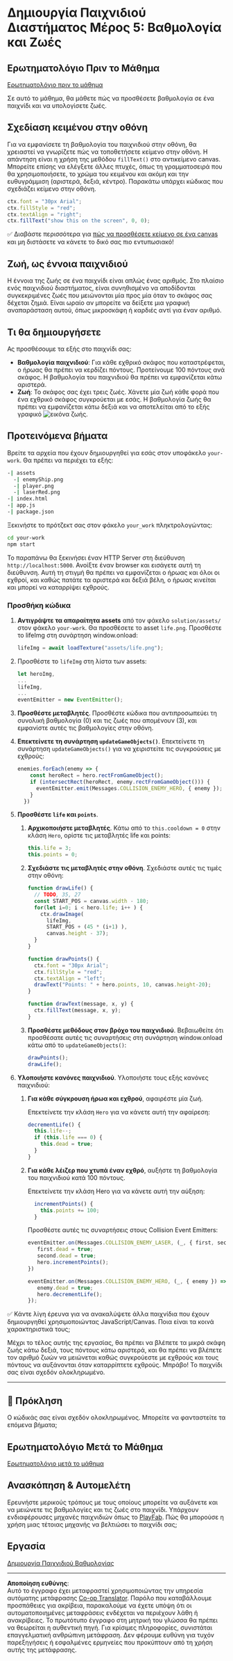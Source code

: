 <!--
CO_OP_TRANSLATOR_METADATA:
{
  "original_hash": "4e8250db84b027c9ff816b4e4c093457",
  "translation_date": "2025-08-26T21:52:49+00:00",
  "source_file": "6-space-game/5-keeping-score/README.md",
  "language_code": "el"
}
-->
# Δημιουργία Παιχνιδιού Διαστήματος Μέρος 5: Βαθμολογία και Ζωές

## Ερωτηματολόγιο Πριν το Μάθημα

[Ερωτηματολόγιο πριν το μάθημα](https://ashy-river-0debb7803.1.azurestaticapps.net/quiz/37)

Σε αυτό το μάθημα, θα μάθετε πώς να προσθέσετε βαθμολογία σε ένα παιχνίδι και να υπολογίσετε ζωές.

## Σχεδίαση κειμένου στην οθόνη

Για να εμφανίσετε τη βαθμολογία του παιχνιδιού στην οθόνη, θα χρειαστεί να γνωρίζετε πώς να τοποθετήσετε κείμενο στην οθόνη. Η απάντηση είναι η χρήση της μεθόδου `fillText()` στο αντικείμενο canvas. Μπορείτε επίσης να ελέγξετε άλλες πτυχές, όπως τη γραμματοσειρά που θα χρησιμοποιήσετε, το χρώμα του κειμένου και ακόμη και την ευθυγράμμιση (αριστερά, δεξιά, κέντρο). Παρακάτω υπάρχει κώδικας που σχεδιάζει κείμενο στην οθόνη.

```javascript
ctx.font = "30px Arial";
ctx.fillStyle = "red";
ctx.textAlign = "right";
ctx.fillText("show this on the screen", 0, 0);
```

✅ Διαβάστε περισσότερα για [πώς να προσθέσετε κείμενο σε ένα canvas](https://developer.mozilla.org/docs/Web/API/Canvas_API/Tutorial/Drawing_text) και μη διστάσετε να κάνετε το δικό σας πιο εντυπωσιακό!

## Ζωή, ως έννοια παιχνιδιού

Η έννοια της ζωής σε ένα παιχνίδι είναι απλώς ένας αριθμός. Στο πλαίσιο ενός παιχνιδιού διαστήματος, είναι συνηθισμένο να αποδίδονται συγκεκριμένες ζωές που μειώνονται μία προς μία όταν το σκάφος σας δέχεται ζημιά. Είναι ωραίο αν μπορείτε να δείξετε μια γραφική αναπαράσταση αυτού, όπως μικροσκάφη ή καρδιές αντί για έναν αριθμό.

## Τι θα δημιουργήσετε

Ας προσθέσουμε τα εξής στο παιχνίδι σας:

- **Βαθμολογία παιχνιδιού**: Για κάθε εχθρικό σκάφος που καταστρέφεται, ο ήρωας θα πρέπει να κερδίζει πόντους. Προτείνουμε 100 πόντους ανά σκάφος. Η βαθμολογία του παιχνιδιού θα πρέπει να εμφανίζεται κάτω αριστερά.
- **Ζωή**: Το σκάφος σας έχει τρεις ζωές. Χάνετε μία ζωή κάθε φορά που ένα εχθρικό σκάφος συγκρούεται με εσάς. Η βαθμολογία ζωής θα πρέπει να εμφανίζεται κάτω δεξιά και να αποτελείται από το εξής γραφικό ![εικόνα ζωής](../../../../translated_images/life.6fb9f50d53ee0413cd91aa411f7c296e10a1a6de5c4a4197c718b49bf7d63ebf.el.png).

## Προτεινόμενα βήματα

Βρείτε τα αρχεία που έχουν δημιουργηθεί για εσάς στον υποφάκελο `your-work`. Θα πρέπει να περιέχει τα εξής:

```bash
-| assets
  -| enemyShip.png
  -| player.png
  -| laserRed.png
-| index.html
-| app.js
-| package.json
```

Ξεκινήστε το πρότζεκτ σας στον φάκελο `your_work` πληκτρολογώντας:

```bash
cd your-work
npm start
```

Το παραπάνω θα ξεκινήσει έναν HTTP Server στη διεύθυνση `http://localhost:5000`. Ανοίξτε έναν browser και εισάγετε αυτή τη διεύθυνση. Αυτή τη στιγμή θα πρέπει να εμφανίζεται ο ήρωας και όλοι οι εχθροί, και καθώς πατάτε τα αριστερά και δεξιά βέλη, ο ήρωας κινείται και μπορεί να καταρρίψει εχθρούς.

### Προσθήκη κώδικα

1. **Αντιγράψτε τα απαραίτητα assets** από τον φάκελο `solution/assets/` στον φάκελο `your-work`. Θα προσθέσετε το asset `life.png`. Προσθέστε το lifeImg στη συνάρτηση window.onload:

    ```javascript
    lifeImg = await loadTexture("assets/life.png");
    ```

1. Προσθέστε το `lifeImg` στη λίστα των assets:

    ```javascript
    let heroImg,
    ...
    lifeImg,
    ...
    eventEmitter = new EventEmitter();
    ```
  
2. **Προσθέστε μεταβλητές**. Προσθέστε κώδικα που αντιπροσωπεύει τη συνολική βαθμολογία (0) και τις ζωές που απομένουν (3), και εμφανίστε αυτές τις βαθμολογίες στην οθόνη.

3. **Επεκτείνετε τη συνάρτηση `updateGameObjects()`**. Επεκτείνετε τη συνάρτηση `updateGameObjects()` για να χειριστείτε τις συγκρούσεις με εχθρούς:

    ```javascript
    enemies.forEach(enemy => {
        const heroRect = hero.rectFromGameObject();
        if (intersectRect(heroRect, enemy.rectFromGameObject())) {
          eventEmitter.emit(Messages.COLLISION_ENEMY_HERO, { enemy });
        }
      })
    ```

4. **Προσθέστε `life` και `points`**. 
   1. **Αρχικοποιήστε μεταβλητές**. Κάτω από το `this.cooldown = 0` στην κλάση `Hero`, ορίστε τις μεταβλητές life και points:

        ```javascript
        this.life = 3;
        this.points = 0;
        ```

   1. **Σχεδιάστε τις μεταβλητές στην οθόνη**. Σχεδιάστε αυτές τις τιμές στην οθόνη:

        ```javascript
        function drawLife() {
          // TODO, 35, 27
          const START_POS = canvas.width - 180;
          for(let i=0; i < hero.life; i++ ) {
            ctx.drawImage(
              lifeImg, 
              START_POS + (45 * (i+1) ), 
              canvas.height - 37);
          }
        }
        
        function drawPoints() {
          ctx.font = "30px Arial";
          ctx.fillStyle = "red";
          ctx.textAlign = "left";
          drawText("Points: " + hero.points, 10, canvas.height-20);
        }
        
        function drawText(message, x, y) {
          ctx.fillText(message, x, y);
        }

        ```

   1. **Προσθέστε μεθόδους στον βρόχο του παιχνιδιού**. Βεβαιωθείτε ότι προσθέσατε αυτές τις συναρτήσεις στη συνάρτηση window.onload κάτω από το `updateGameObjects()`:

        ```javascript
        drawPoints();
        drawLife();
        ```

1. **Υλοποιήστε κανόνες παιχνιδιού**. Υλοποιήστε τους εξής κανόνες παιχνιδιού:

   1. **Για κάθε σύγκρουση ήρωα και εχθρού**, αφαιρέστε μία ζωή.
   
      Επεκτείνετε την κλάση `Hero` για να κάνετε αυτή την αφαίρεση:

        ```javascript
        decrementLife() {
          this.life--;
          if (this.life === 0) {
            this.dead = true;
          }
        }
        ```

   2. **Για κάθε λέιζερ που χτυπά έναν εχθρό**, αυξήστε τη βαθμολογία του παιχνιδιού κατά 100 πόντους.

      Επεκτείνετε την κλάση Hero για να κάνετε αυτή την αύξηση:
    
        ```javascript
          incrementPoints() {
            this.points += 100;
          }
        ```

        Προσθέστε αυτές τις συναρτήσεις στους Collision Event Emitters:

        ```javascript
        eventEmitter.on(Messages.COLLISION_ENEMY_LASER, (_, { first, second }) => {
           first.dead = true;
           second.dead = true;
           hero.incrementPoints();
        })

        eventEmitter.on(Messages.COLLISION_ENEMY_HERO, (_, { enemy }) => {
           enemy.dead = true;
           hero.decrementLife();
        });
        ```

✅ Κάντε λίγη έρευνα για να ανακαλύψετε άλλα παιχνίδια που έχουν δημιουργηθεί χρησιμοποιώντας JavaScript/Canvas. Ποια είναι τα κοινά χαρακτηριστικά τους;

Μέχρι το τέλος αυτής της εργασίας, θα πρέπει να βλέπετε τα μικρά σκάφη ζωής κάτω δεξιά, τους πόντους κάτω αριστερά, και θα πρέπει να βλέπετε τον αριθμό ζωών να μειώνεται καθώς συγκρούεστε με εχθρούς και τους πόντους να αυξάνονται όταν καταρρίπτετε εχθρούς. Μπράβο! Το παιχνίδι σας είναι σχεδόν ολοκληρωμένο.

---

## 🚀 Πρόκληση

Ο κώδικάς σας είναι σχεδόν ολοκληρωμένος. Μπορείτε να φανταστείτε τα επόμενα βήματα;

## Ερωτηματολόγιο Μετά το Μάθημα

[Ερωτηματολόγιο μετά το μάθημα](https://ashy-river-0debb7803.1.azurestaticapps.net/quiz/38)

## Ανασκόπηση & Αυτομελέτη

Ερευνήστε μερικούς τρόπους με τους οποίους μπορείτε να αυξάνετε και να μειώνετε τις βαθμολογίες και τις ζωές στο παιχνίδι. Υπάρχουν ενδιαφέρουσες μηχανές παιχνιδιών όπως το [PlayFab](https://playfab.com). Πώς θα μπορούσε η χρήση μιας τέτοιας μηχανής να βελτιώσει το παιχνίδι σας;

## Εργασία

[Δημιουργία Παιχνιδιού Βαθμολογίας](assignment.md)

---

**Αποποίηση ευθύνης**:  
Αυτό το έγγραφο έχει μεταφραστεί χρησιμοποιώντας την υπηρεσία αυτόματης μετάφρασης [Co-op Translator](https://github.com/Azure/co-op-translator). Παρόλο που καταβάλλουμε προσπάθειες για ακρίβεια, παρακαλούμε να έχετε υπόψη ότι οι αυτοματοποιημένες μεταφράσεις ενδέχεται να περιέχουν λάθη ή ανακρίβειες. Το πρωτότυπο έγγραφο στη μητρική του γλώσσα θα πρέπει να θεωρείται η αυθεντική πηγή. Για κρίσιμες πληροφορίες, συνιστάται επαγγελματική ανθρώπινη μετάφραση. Δεν φέρουμε ευθύνη για τυχόν παρεξηγήσεις ή εσφαλμένες ερμηνείες που προκύπτουν από τη χρήση αυτής της μετάφρασης.